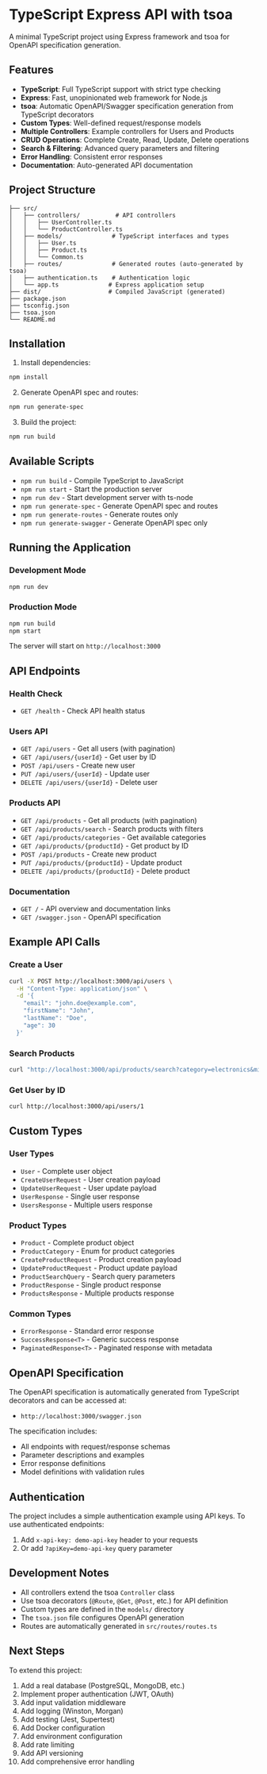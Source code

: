 # TypeScript Express API with tsoa

A minimal TypeScript project using Express framework and tsoa for OpenAPI specification generation.

## Features

- **TypeScript**: Full TypeScript support with strict type checking
- **Express**: Fast, unopinionated web framework for Node.js
- **tsoa**: Automatic OpenAPI/Swagger specification generation from TypeScript decorators
- **Custom Types**: Well-defined request/response models
- **Multiple Controllers**: Example controllers for Users and Products
- **CRUD Operations**: Complete Create, Read, Update, Delete operations
- **Search & Filtering**: Advanced query parameters and filtering
- **Error Handling**: Consistent error responses
- **Documentation**: Auto-generated API documentation

## Project Structure

```
├── src/
│   ├── controllers/          # API controllers
│   │   ├── UserController.ts
│   │   └── ProductController.ts
│   ├── models/              # TypeScript interfaces and types
│   │   ├── User.ts
│   │   ├── Product.ts
│   │   └── Common.ts
│   ├── routes/              # Generated routes (auto-generated by tsoa)
│   ├── authentication.ts    # Authentication logic
│   └── app.ts              # Express application setup
├── dist/                   # Compiled JavaScript (generated)
├── package.json
├── tsconfig.json
├── tsoa.json
└── README.md
```

## Installation

1. Install dependencies:
```bash
npm install
```

2. Generate OpenAPI spec and routes:
```bash
npm run generate-spec
```

3. Build the project:
```bash
npm run build
```

## Available Scripts

- `npm run build` - Compile TypeScript to JavaScript
- `npm run start` - Start the production server
- `npm run dev` - Start development server with ts-node
- `npm run generate-spec` - Generate OpenAPI spec and routes
- `npm run generate-routes` - Generate routes only
- `npm run generate-swagger` - Generate OpenAPI spec only

## Running the Application

### Development Mode
```bash
npm run dev
```

### Production Mode
```bash
npm run build
npm start
```

The server will start on `http://localhost:3000`

## API Endpoints

### Health Check
- `GET /health` - Check API health status

### Users API
- `GET /api/users` - Get all users (with pagination)
- `GET /api/users/{userId}` - Get user by ID
- `POST /api/users` - Create new user
- `PUT /api/users/{userId}` - Update user
- `DELETE /api/users/{userId}` - Delete user

### Products API
- `GET /api/products` - Get all products (with pagination)
- `GET /api/products/search` - Search products with filters
- `GET /api/products/categories` - Get available categories
- `GET /api/products/{productId}` - Get product by ID
- `POST /api/products` - Create new product
- `PUT /api/products/{productId}` - Update product
- `DELETE /api/products/{productId}` - Delete product

### Documentation
- `GET /` - API overview and documentation links
- `GET /swagger.json` - OpenAPI specification

## Example API Calls

### Create a User
```bash
curl -X POST http://localhost:3000/api/users \
  -H "Content-Type: application/json" \
  -d '{
    "email": "john.doe@example.com",
    "firstName": "John",
    "lastName": "Doe",
    "age": 30
  }'
```

### Search Products
```bash
curl "http://localhost:3000/api/products/search?category=electronics&minPrice=5000&maxPrice=100000&page=1&limit=10"
```

### Get User by ID
```bash
curl http://localhost:3000/api/users/1
```

## Custom Types

### User Types
- `User` - Complete user object
- `CreateUserRequest` - User creation payload
- `UpdateUserRequest` - User update payload
- `UserResponse` - Single user response
- `UsersResponse` - Multiple users response

### Product Types
- `Product` - Complete product object
- `ProductCategory` - Enum for product categories
- `CreateProductRequest` - Product creation payload
- `UpdateProductRequest` - Product update payload
- `ProductSearchQuery` - Search query parameters
- `ProductResponse` - Single product response
- `ProductsResponse` - Multiple products response

### Common Types
- `ErrorResponse` - Standard error response
- `SuccessResponse<T>` - Generic success response
- `PaginatedResponse<T>` - Paginated response with metadata

## OpenAPI Specification

The OpenAPI specification is automatically generated from TypeScript decorators and can be accessed at:
- `http://localhost:3000/swagger.json`

The specification includes:
- All endpoints with request/response schemas
- Parameter descriptions and examples
- Error response definitions
- Model definitions with validation rules

## Authentication

The project includes a simple authentication example using API keys. To use authenticated endpoints:

1. Add `x-api-key: demo-api-key` header to your requests
2. Or add `?apiKey=demo-api-key` query parameter

## Development Notes

- All controllers extend the tsoa `Controller` class
- Use tsoa decorators (`@Route`, `@Get`, `@Post`, etc.) for API definition
- Custom types are defined in the `models/` directory
- The `tsoa.json` file configures OpenAPI generation
- Routes are automatically generated in `src/routes/routes.ts`

## Next Steps

To extend this project:

1. Add a real database (PostgreSQL, MongoDB, etc.)
2. Implement proper authentication (JWT, OAuth)
3. Add input validation middleware
4. Add logging (Winston, Morgan)
5. Add testing (Jest, Supertest)
6. Add Docker configuration
7. Add environment configuration
8. Add rate limiting
9. Add API versioning
10. Add comprehensive error handling